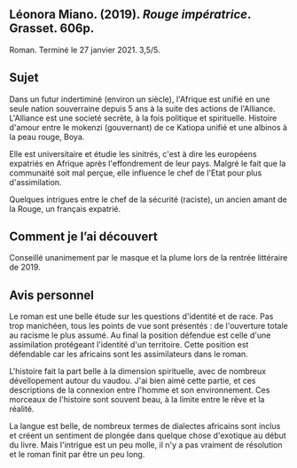 ## Léonora Miano. (2019). _Rouge impératrice_. Grasset. 606p.

Roman. Terminé le 27 janvier 2021. 3,5/5.

## Sujet

Dans un futur indertiminé (environ un siècle), l'Afrique est unifié en une seule nation souverraine depuis 5 ans à la suite des actions de l'Alliance. L'Alliance est une societé secrète, à la fois politique et spirituelle. Histoire d'amour entre le mokenzi (gouvernant) de ce Katiopa unifié et une albinos à la peau rouge, Boya.

Elle est universitaire et étudie les sinitrés, c'est à dire les européens expatriés en Afrique après l'effondrement de leur pays. Malgré le fait que la communaité soit mal perçue, elle influence le chef de l'Etat pour plus d'assimilation.

Quelques intrigues entre le chef de la sécurité (raciste), un ancien amant de la Rouge, un français expatrié.

## Comment je l’ai découvert

Conseillé unanimement par le masque et la plume lors de la rentrée littéraire de 2019.

## Avis personnel

Le roman est une belle étude sur les questions d'identité et de race. Pas trop manichéen, tous les points de vue sont présentés : de l'ouverture totale au racisme le plus assumé. Au final la position défendue est celle d'une assimilation protégeant l'identité d'un territoire. Cette position est défendable car les africains sont les assimilateurs dans le roman.

L'histoire fait la part belle à la dimension spirituelle, avec de nombreux dévellopement autour du vaudou. J'ai bien aimé cette partie, et ces descriptions de la connexion entre l'homme et son environnement. Ces morceaux de l'histoire sont souvent beau, à la limite entre le rêve et la réalité.

La langue est belle, de nombreux termes de dialectes africains sont inclus et créent un sentiment de plongée dans quelque chose d'exotique au début du livre. Mais l'intrigue est un peu molle, il n'y a pas vraiment de résolution et le roman finit par être un peu long.